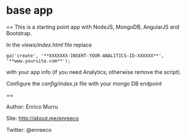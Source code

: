 # base app
==
This is a starting point app with NodeJS, MongoDB, AngularJS and Bootstrap.

In the *views/index.html* file replace 

	ga('create', '**XXXXXXX-INSERT-YOUR-ANALITICS-ID-XXXXXX**', '**www.yoursite.com**');

with your app info (if you need Analytics; otherwise remove the script).

Configure the *config/index.js* file with your mongo DB endpoint

==

Author: Enrico Murru

Site: http://about.me/enreeco

Twitter: @enreeco
